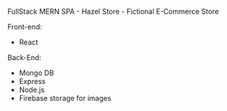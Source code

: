 FullStack MERN SPA - Hazel Store - Fictional E-Commerce Store

Front-end: 
- React 

Back-End:
- Mongo DB
- Express
- Node.js
- Firebase storage for images
